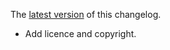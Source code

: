The [latest version](https://github.com/blockscope/hpack-dhall/blob/master/changelog.md) of this changelog.

* Add licence and copyright.
